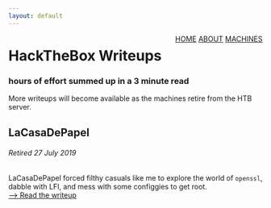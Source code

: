 ```yaml
---
layout: default
---
```

<html>
<div class="topnav">  
  <div style="float:right">
    <a href="https://yaboygmoney.github.io/htb/index.html">HOME</a>
    <a href="https://yaboygmoney.github.io/htb/about.html">ABOUT</a>
    <a href="https://yaboygmoney.github.io/htb/machines.html">MACHINES</a>
  </div>
</div>
</html>

# HackTheBox Writeups
### hours of effort summed up in a 3 minute read

More writeups will become available as the machines retire from the HTB server.

## LaCasaDePapel
###### Retired 27 July 2019
LaCasaDePapel forced filthy casuals like me to explore the world of `openssl`, dabble with LFI, and mess with some configgies to get root.<BR>
[--> Read the writeup](https://yaboygmoney.github.io/htb/lcdp.html)
